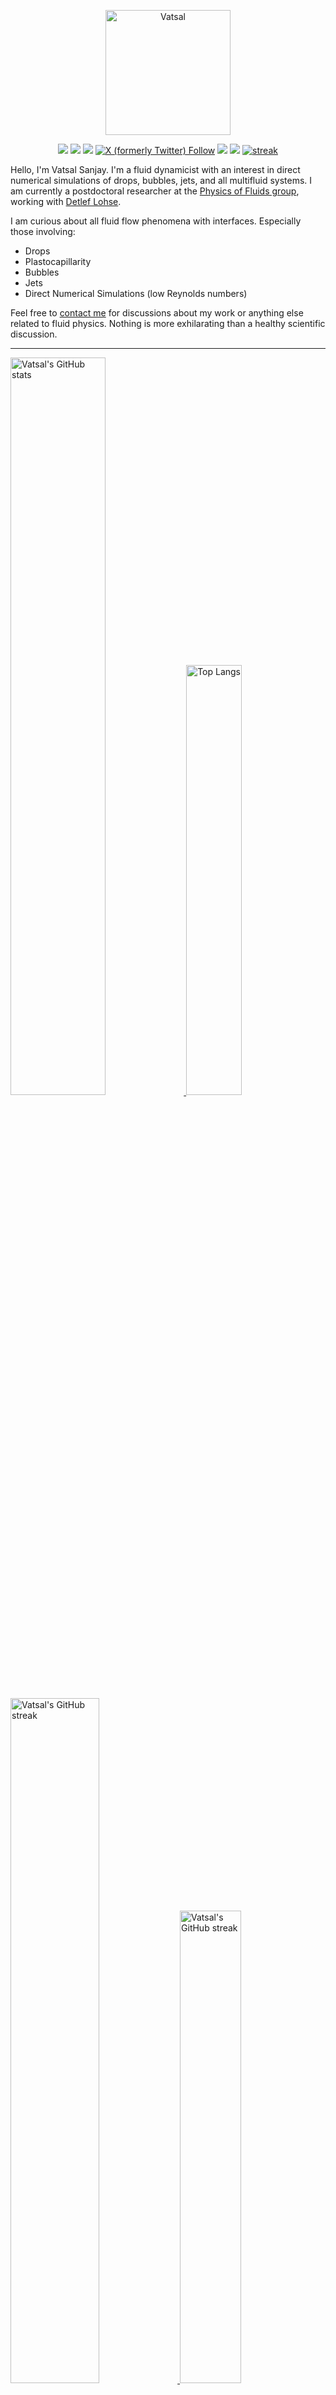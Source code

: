 <center>

[<img alt="Vatsal" width="200px" src="https://www.dropbox.com/s/dxyybgtblo8er6h/Logo_Vatsal_Vector.png?raw=1">](https://www.vatsalsanjay.com)

[<img src="https://img.shields.io/badge/googlescholar-4285F4?&style=for-the-badge&logo=googlescholar&logoColor=white">](https://scholar.google.com/citations?hl=en&user=67aQviYAAAAJ)
[<img src="https://img.shields.io/static/v1.svg?&style=for-the-badge&logo=ResearchGate&label=&message=ResearchGate&logoColor=white&color=green">](https://www.researchgate.net/profile/Vatsal-Sanjay-2)
[<img src="https://img.shields.io/badge/BlueSky-Profile-blue?&style=for-the-badge">](https://bsky.app/profile/vatsalsanjay.bsky.social)
[![X (formerly Twitter) Follow](https://img.shields.io/twitter/follow/VatsalSanjay?style=for-the-badge&link=https%3A%2F%2Ftwitter.com%2FVatsalSanjay)](https://twitter.com/VatsalSanjay)
[<img src="https://img.shields.io/badge/linkedin-0A66C2?&style=for-the-badge&logo=linkedin">](https://www.linkedin.com/in/vatsalsanjay/)
[<img src="https://img.shields.io/badge/orcid-A6CE39?&style=for-the-badge&logo=orcid&logoColor=white">](https://orcid.org/0000-0002-4293-6099)
[![streak](https://codeium.com/badges/v2/user/vatsalsy/streak)](https://codeium.com/profile/vatsalsy)
</center>

Hello, I'm Vatsal Sanjay. I'm a fluid dynamicist with an interest in direct numerical simulations of drops, bubbles, jets, and all multifluid systems. I am currently a postdoctoral researcher at the [Physics of Fluids group](https://pof.tnw.utwente.nl), working with [Detlef Lohse](https://en.wikipedia.org/wiki/Detlef_Lohse). 

I am curious about all fluid flow phenomena with interfaces. Especially those involving:

- Drops
- Plastocapillarity
- Bubbles
- Jets
- Direct Numerical Simulations (low Reynolds numbers)

Feel free to [contact me](mailto:contact@vatsalsanjay.com) for discussions about my work or anything else related to fluid physics. Nothing is more exhilarating than a healthy scientific discussion.

<!-- ![Vatsal's GitHub stats](https://github-readme-stats-xi-wine-74.vercel.app/api?username=VatsalSy&show_icons=true&theme=vision-friendly-dark)

![Top Langs](https://github-readme-stats-xi-wine-74.vercel.app/api/top-langs/?username=VatsalSy&layout=compact&theme=vision-friendly-dark) -->

---

  <a href="https://github.com/VatsalSy" target="_blank">
    <picture>
      <source media="(prefers-color-scheme: dark)" srcset="https://cust-github-readme-stats.vercel.app/api?username=VatsalSy&show_icons=true&theme=vision-friendly-dark" width="55%" height="auto">
      <img alt="Vatsal's GitHub stats" src="https://cust-github-readme-stats.vercel.app/api?username=VatsalSy&show_icons=true&theme=solarized-light&hide_border=true" width="55%" height="auto">
    </picture>
  </a>
  <a href="https://github.com/VatsalSy" target="_blank">
    <picture>
      <source media="(prefers-color-scheme: dark)" srcset="https://cust-github-readme-stats.vercel.app/api/top-langs/?username=VatsalSy&layout=compact&theme=vision-friendly-dark" width="42%" height="auto">
      <img alt="Top Langs" src="https://cust-github-readme-stats.vercel.app/api/top-langs/?username=VatsalSy&layout=compact&theme=solarized-light&hide_border=true" width="42%" height="auto">
    </picture>
  </a>

  <a href="https://github.com/VatsalSy" target="_blank">
    <picture>
      <source media="(prefers-color-scheme: dark)" srcset="https://github-readme-streak-stats-delta-lovat.vercel.app/?user=VatsalSy&theme=vision-friendly-dark" width="53%" height="auto">
      <img alt="Vatsal's GitHub streak" src="https://github-readme-streak-stats-delta-lovat.vercel.app/?user=VatsalSy&theme=solarized-light&hide_border=true" width="53%" height="auto">
    </picture>
  </a>

  <a href="https://www.youtube.com/@VatsalSanjay" target="_blank">
    <picture>
      <source media="(prefers-color-scheme: dark)" srcset="https://cust-youtube-stats-card.vercel.app/api?channelid=UC-eTdHrAM_eQrWOtNLoT19w&theme=vision_friendly_dark&cache_seconds=0" width="44%" height="auto">
      <img alt="Vatsal's GitHub streak" src="https://cust-youtube-stats-card.vercel.app/api?channelid=UC-eTdHrAM_eQrWOtNLoT19w&theme=solarized_light&hide_border=true" width="44%" height="auto">
    </picture>
 </a>

---

### :zap: Recent Activity

<!--START_SECTION:activity-->
1. 🚀 Published release [GitHub Commit Stats v2.5 🎉](https://github.com/VatsalSy/commits-readme-stats/releases/tag/v2.5) in [VatsalSy/commits-readme-stats](https://github.com/VatsalSy/commits-readme-stats)
2. 🗣 Commented on [#15409](https://github.com/raycast/extensions/pull/15409#issuecomment-2481004709) in [raycast/extensions](https://github.com/raycast/extensions)
3. 💪 Opened PR [#15409](https://github.com/raycast/extensions/pull/15409) in [raycast/extensions](https://github.com/raycast/extensions)
4. 🎉 Merged PR [#3](https://github.com/VatsalSy/Vatsal_CV/pull/3) in [VatsalSy/Vatsal_CV](https://github.com/VatsalSy/Vatsal_CV)
5. 💪 Opened PR [#3](https://github.com/VatsalSy/Vatsal_CV/pull/3) in [VatsalSy/Vatsal_CV](https://github.com/VatsalSy/Vatsal_CV)
<!--END_SECTION:activity-->
---

### Hi there 👋
<p align="left"> <img src="https://komarev.com/ghpvc/?username=VatsalSy&label=Profile%20views&color=orange&style=for-the-badge" alt="VatsalSy" /> </p>

---
### :zap: More statistics

<!--START_SECTION:github-stats-->
**My Total Overall Commits: 1688** 

**I'm an Early 🐤** 

```text
🌞 Morning                384 commits         ██████░░░░░░░░░░░░░░░░░░░   22.75 % 
🌆 Daytime                574 commits         ████████░░░░░░░░░░░░░░░░░   34.00 % 
🌃 Evening                551 commits         ████████░░░░░░░░░░░░░░░░░   32.64 % 
🌙 Night                  179 commits         ███░░░░░░░░░░░░░░░░░░░░░░   10.60 % 
```
📅 **I'm Most Productive on Sunday** 

```text
Monday                   205 commits         ███░░░░░░░░░░░░░░░░░░░░░░   12.14 % 
Tuesday                  234 commits         ███░░░░░░░░░░░░░░░░░░░░░░   13.86 % 
Wednesday                211 commits         ███░░░░░░░░░░░░░░░░░░░░░░   12.50 % 
Thursday                 247 commits         ████░░░░░░░░░░░░░░░░░░░░░   14.63 % 
Friday                   178 commits         ███░░░░░░░░░░░░░░░░░░░░░░   10.55 % 
Saturday                 262 commits         ████░░░░░░░░░░░░░░░░░░░░░   15.52 % 
Sunday                   351 commits         █████░░░░░░░░░░░░░░░░░░░░   20.79 % 
```


<!--END_SECTION:github-stats-->

<!--START_SECTION:waka-->
![Code Time](http://img.shields.io/badge/Code%20Time-601%20hrs%2043%20mins-blue)

![Lines of code](https://img.shields.io/badge/From%20Hello%20World%20I%27ve%20Written-40.6%20million%20lines%20of%20code-blue)

**🐱 My GitHub Data** 

> 📦 3.6 MB Used in GitHub's Storage 
 > 
> 🏆 1,325 Contributions in the Year 2024
 > 
> 🚫 Not Opted to Hire
 > 
> 📜 78 Public Repositories 
 > 
> 🔑 49 Private Repositories 
 > 
📊 **This Week I Spent My Time On** 

```text
🕑︎ Time Zone: Europe/Amsterdam

💬 Programming Languages: 
Other                    16 hrs 40 mins      █████████████░░░░░░░░░░░░   51.62 % 
Git                      6 hrs 42 mins       █████░░░░░░░░░░░░░░░░░░░░   20.75 % 
Shell                    2 hrs 31 mins       ██░░░░░░░░░░░░░░░░░░░░░░░   07.83 % 
Python                   2 hrs 10 mins       ██░░░░░░░░░░░░░░░░░░░░░░░   06.74 % 
C                        1 hr 29 mins        █░░░░░░░░░░░░░░░░░░░░░░░░   04.63 % 

🔥 Editors: 
Warp                     10 hrs 29 mins      ████████░░░░░░░░░░░░░░░░░   32.48 % 
Notes                    9 hrs 21 mins       ███████░░░░░░░░░░░░░░░░░░   28.99 % 
VS Code                  7 hrs 31 mins       ██████░░░░░░░░░░░░░░░░░░░   23.27 % 
Cursor                   2 hrs 46 mins       ██░░░░░░░░░░░░░░░░░░░░░░░   08.58 % 
AdobeIllustrator2025     1 hr 10 mins        █░░░░░░░░░░░░░░░░░░░░░░░░   03.64 % 

🐱‍💻 Projects: 
GitHub management        17 hrs 7 mins       █████████████░░░░░░░░░░░░   52.99 % 
markdown-to-rich-text    3 hrs 17 mins       ███░░░░░░░░░░░░░░░░░░░░░░   10.18 % 
Conference-club          2 hrs 19 mins       ██░░░░░░░░░░░░░░░░░░░░░░░   07.22 % 
Writing                  2 hrs 15 mins       ██░░░░░░░░░░░░░░░░░░░░░░░   07.00 % 
visual-studio-code       2 hrs 11 mins       ██░░░░░░░░░░░░░░░░░░░░░░░   06.77 % 

💻 Operating System: 
Mac                      32 hrs 18 mins      █████████████████████████   100.00 % 
```

**I Mostly Code in TeX** 

```text
TeX                      40 repos            ███████░░░░░░░░░░░░░░░░░░   27.03 % 
MATLAB                   14 repos            ██░░░░░░░░░░░░░░░░░░░░░░░   09.46 % 
Python                   7 repos             █░░░░░░░░░░░░░░░░░░░░░░░░   04.73 % 
JavaScript               2 repos             ░░░░░░░░░░░░░░░░░░░░░░░░░   01.35 % 
Shell                    1 repo              ░░░░░░░░░░░░░░░░░░░░░░░░░   00.68 % 
```




 Last Updated on 20/11/2024 01:26:44 UTC
<!--END_SECTION:waka-->
---

[![Vatsal's github activity graph](https://cust-github-readme-activity-graph-yfn1.vercel.app/graph?username=VatsalSy&theme=github-compact&&area=true&hide_border=true&hide_title=true&days=42)](https://github.com/VatsalSy)

<div align="center">
  <a href="https://next.ossinsight.io/widgets/official/analyze-user-contribution-time-distribution?user_id=17101345&period=all_times" target="_blank">
    <picture>
      <source media="(prefers-color-scheme: dark)" srcset="https://next.ossinsight.io/widgets/official/analyze-user-contribution-time-distribution/thumbnail.png?user_id=17101345&period=all_times&image_size=auto&color_scheme=dark" width="721" height="auto">
      <img alt="Contribution Time Distribution of @VatsalSy" src="https://next.ossinsight.io/widgets/official/analyze-user-contribution-time-distribution/thumbnail.png?user_id=17101345&period=all_times&image_size=auto&color_scheme=light" width="721" height="auto">
    </picture>
  </a>
</div>


---
<!-- my-badges start -->
<h4><a href="https://github.com/my-badges/my-badges">My Badges</a></h4>

<a href="my-badges/a-commit.md"><img src="https://my-badges.github.io/my-badges/a-commit.png" alt="One of my commit sha starts with &quot;a&quot;." title="One of my commit sha starts with &quot;a&quot;." width="64"></a>
<a href="my-badges/ab-commit.md"><img src="https://my-badges.github.io/my-badges/ab-commit.png" alt="One of my commit sha starts with &quot;ab&quot;." title="One of my commit sha starts with &quot;ab&quot;." width="64"></a>
<a href="my-badges/chore-commit.md"><img src="https://my-badges.github.io/my-badges/chore-commit.png" alt="I did a little housekeeping! 🧹" title="I did a little housekeeping! 🧹" width="64"></a>
<a href="my-badges/covid-19.md"><img src="https://my-badges.github.io/my-badges/covid-19.png" alt="I rolled before Covid-19: Survivor of the Great TP Shortage" title="I rolled before Covid-19: Survivor of the Great TP Shortage" width="64"></a>
<a href="my-badges/delorean.md"><img src="https://my-badges.github.io/my-badges/delorean.png" alt="I committed on the day Doctor Emmett Brown invented the flux capacitor!" title="I committed on the day Doctor Emmett Brown invented the flux capacitor!" width="64"></a>
<a href="my-badges/epic-commit.md"><img src="https://my-badges.github.io/my-badges/epic-commit.png" alt="I made an epic commit with a message over 500 chars." title="I made an epic commit with a message over 500 chars." width="64"></a>
<a href="my-badges/favorite-word.md"><img src="https://my-badges.github.io/my-badges/favorite-word.png" alt="My favorite word is &quot;the&quot;." title="My favorite word is &quot;the&quot;." width="64"></a>
<a href="my-badges/github-anniversary-5.md"><img src="https://my-badges.github.io/my-badges/github-anniversary-5.png" alt="I joined GitHub 5 years ago." title="I joined GitHub 5 years ago." width="64"></a>
<a href="my-badges/mass-delete-commit.md"><img src="https://my-badges.github.io/my-badges/mass-delete-commit.png" alt="When I delete code, I delete a lot." title="When I delete code, I delete a lot." width="64"></a>
<a href="my-badges/mass-delete-commit-10k.md"><img src="https://my-badges.github.io/my-badges/mass-delete-commit-10k.png" alt="When I delete code, I delete a lot." title="When I delete code, I delete a lot." width="64"></a>
<a href="my-badges/polite-coder.md"><img src="https://my-badges.github.io/my-badges/polite-coder.png" alt="I am a polite coder." title="I am a polite coder." width="64"></a>
<a href="my-badges/public-keys-4.md"><img src="https://my-badges.github.io/my-badges/public-keys-4.png" alt="I have four public keys" title="I have four public keys" width="64"></a>
<a href="my-badges/stars-100.md"><img src="https://my-badges.github.io/my-badges/stars-100.png" alt="I collected 100 stars." title="I collected 100 stars." width="64"></a>
<a href="my-badges/sleepy-coder.md"><img src="https://my-badges.github.io/my-badges/sleepy-coder.png" alt="I am a sleepy coder." title="I am a sleepy coder." width="64"></a>
<a href="my-badges/morning-commits.md"><img src="https://my-badges.github.io/my-badges/morning-commits.png" alt="I commit in the morning." title="I commit in the morning." width="64"></a>
<a href="my-badges/evening-commits.md"><img src="https://my-badges.github.io/my-badges/evening-commits.png" alt="I commit in the evening." title="I commit in the evening." width="64"></a>
<a href="my-badges/midnight-commits.md"><img src="https://my-badges.github.io/my-badges/midnight-commits.png" alt="I commit at midnight." title="I commit at midnight." width="64"></a>
<!-- my-badges end -->

---


## 😂 Lighten Up Your Day with a Joke!

<p align="center">
  <img src="https://readme-jokes.vercel.app/api" alt="Error fetching resource, Refresh again to view Jokes Card" width="50%" />
</p>
